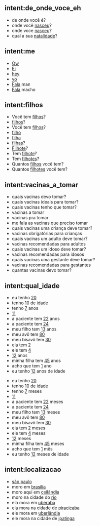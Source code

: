## intent:de_onde_voce_eh
- de onde você é?
- onde você [nasceu](where)?
- onde voce [nasceu](where)?
- qual a sua [natalidade](where)?

## intent:me
- [Ow](me)
- [Ei](me)
- [hey](me)
- [yo](me)
- [Fala](me) man
- [Fala](me) macho

## intent:filhos
- Você tem [filhos](filhos)?
- [filhos](filhos)?
- Você tem [filhos](filhos)?
- [filho](filhos)
- [filha](filhos)
- [filhas](filhos)?
- [Filhote](filhos)?
- Tem [filhote](filhos)?
- Tem [filhotes](filhos)?
- Quantos [filhos](filhos) você tem?
- Quantos [filhotes](filhos) você tem?

## intent:vacinas_a_tomar
- quais vacinas devo tomar?
- quais vacinas ideais para tomar?
- quais vacinas tenho que tomar?
- vacinas a tomar
- vacinas pra tomar
- me fala as vacinas que preciso tomar
- quais vacinas uma criança deve tomar?
- vacinas obrigatórias para crianças
- quais vacinas um adulto deve tomar?
- vacinas recomendadas para adultos
- quais vacinas um idoso deve tomar?
- vacinas recomendadas para idosos
- quais vacinas uma gestante deve tomar?
- vacinas recomendadas para gestantes
- quantas vacinas devo tomar?

## intent:qual_idade
<!-- Para anos -->
- eu tenho [20](idade)
- tenho [10](idade) de idade
- tenho [7](idade) anos
- [11](idade)
- a paciente tem [22](idade) anos
- a paciente tem [24](idade)
- meu filho tem [13](idade) anos
- meu avô tem [80](idade)
- meu bisavô tem [30](idade)
- ela tem [2](idade)
- ele tem [4](idade)
- [12](idade) anos
- minha filha tem [45](idade) anos
- acho que tem [1](idade) ano
- eu tenho [12](idade) anos de idade
<!-- Para meses -->
- eu tenho [20](idade)
- tenho [10](idade) de idade
- tenho [7](idade) meses
- [11](idade)
- a paciente tem [22](idade) meses
- a paciente tem [24](idade)
- meu filho tem [13](idade) meses
- meu avô tem [80](idade)
- meu bisavô tem [30](idade)
- ela tem [2](idade) meses
- ele tem [4](idade) meses
- [12](idade) meses
- minha filha tem [45](idade) meses
- acho que tem [1](idade) mês
- eu tenho [12](idade) meses de idade

## intent:localizacao
- [são paulo](local)
- moro em [brasilia](local)
- moro aqui em [ceilândia](local)
- moro na cidade do [rio](local)
- ela mora em [uberaba](local)
- ela mora na cidade de [piracicaba](local)
- ele mora em [uberlândia](local)
- ele mora na cidade de [ipatinga](local)
